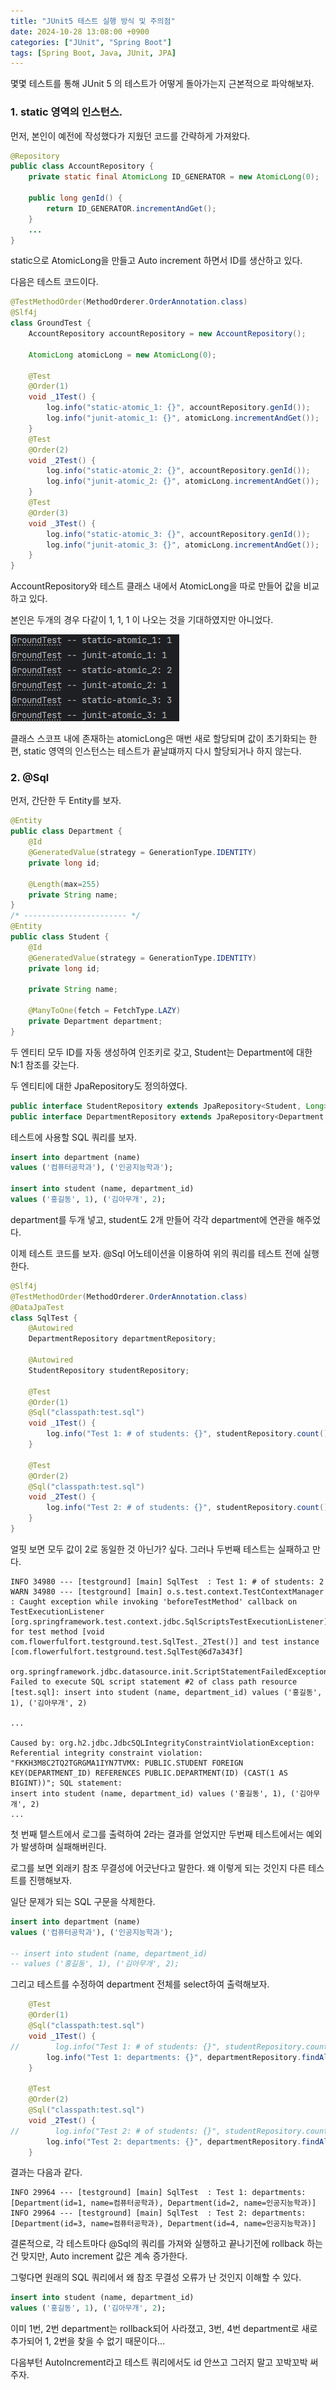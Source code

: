 ```yaml
---
title: "JUnit5 테스트 실행 방식 및 주의점"
date: 2024-10-28 13:08:00 +0900
categories: ["JUnit", "Spring Boot"]
tags: [Spring Boot, Java, JUnit, JPA]
---
```


몇몇 테스트를 통해 JUnit 5 의 테스트가 어떻게 돌아가는지 근본적으로 파악해보자.

### 1. static 영역의 인스턴스.

먼저, 본인이 예전에 작성했다가 지웠던 코드를 간략하게 가져왔다.
```java
@Repository
public class AccountRepository {
    private static final AtomicLong ID_GENERATOR = new AtomicLong(0);

    public long genId() {
        return ID_GENERATOR.incrementAndGet();
    }
    ...
}
```
static으로 AtomicLong을 만들고 Auto increment 하면서 ID를 생산하고 있다.

다음은 테스트 코드이다.

```java
@TestMethodOrder(MethodOrderer.OrderAnnotation.class)
@Slf4j
class GroundTest {
    AccountRepository accountRepository = new AccountRepository();

    AtomicLong atomicLong = new AtomicLong(0);

    @Test
    @Order(1)
    void _1Test() {
        log.info("static-atomic_1: {}", accountRepository.genId());
        log.info("junit-atomic_1: {}", atomicLong.incrementAndGet());
    }
    @Test
    @Order(2)
    void _2Test() {
        log.info("static-atomic_2: {}", accountRepository.genId());
        log.info("junit-atomic_2: {}", atomicLong.incrementAndGet());
    }
    @Test
    @Order(3)
    void _3Test() {
        log.info("static-atomic_3: {}", accountRepository.genId());
        log.info("junit-atomic_3: {}", atomicLong.incrementAndGet());
    }
}
```

AccountRepository와 테스트 클래스 내에서 AtomicLong을 따로 만들어 값을 비교하고 있다.

본인은 두개의 경우 다같이 1, 1, 1 이 나오는 것을 기대하였지만 아니었다.

![test-log1](/assets/images/2024-10-28/test-log.png)

클래스 스코프 내에 존재하는 atomicLong은 매번 새로 할당되며 값이 초기화되는 한편, static 영역의 인스턴스는 테스트가 끝날떄까지 다시 할당되거나 하지 않는다.

### 2. @Sql

먼저, 간단한 두 Entity를 보자.

```java
@Entity
public class Department {
    @Id
    @GeneratedValue(strategy = GenerationType.IDENTITY)
    private long id;

    @Length(max=255)
    private String name;
}
/* ----------------------- */
@Entity
public class Student {
    @Id
    @GeneratedValue(strategy = GenerationType.IDENTITY)
    private long id;

    private String name;

    @ManyToOne(fetch = FetchType.LAZY)
    private Department department;
}
```
두 엔티티 모두 ID를 자동 생성하여 인조키로 갖고, Student는 Department에 대한 N:1 참조를 갖는다.

두 엔티티에 대한 JpaRepository도 정의하였다.

```java
public interface StudentRepository extends JpaRepository<Student, Long> {}
public interface DepartmentRepository extends JpaRepository<Department, Long> {}
```

테스트에 사용할 SQL 쿼리를 보자.

```sql
insert into department (name)
values ('컴퓨터공학과'), ('인공지능학과');

insert into student (name, department_id)
values ('홍길동', 1), ('김아무개', 2);
```
department를 두개 넣고, student도 2개 만들어 각각 department에 연관을 해주었다.

이제 테스트 코드를 보자. @Sql 어노테이션을 이용하여 위의 쿼리를 테스트 전에 실행한다.
```java
@Slf4j
@TestMethodOrder(MethodOrderer.OrderAnnotation.class)
@DataJpaTest
class SqlTest {
    @Autowired
    DepartmentRepository departmentRepository;

    @Autowired
    StudentRepository studentRepository;

    @Test
    @Order(1)
    @Sql("classpath:test.sql")
    void _1Test() {
        log.info("Test 1: # of students: {}", studentRepository.count());
    }

    @Test
    @Order(2)
    @Sql("classpath:test.sql")
    void _2Test() {
        log.info("Test 2: # of students: {}", studentRepository.count());
    }
}
```
얼핏 보면 모두 값이 2로 동일한 것 아닌가? 싶다. 그러나 두번째 테스트는 실패하고 만다.
```log
INFO 34980 --- [testground] [main] SqlTest  : Test 1: # of students: 2
WARN 34980 --- [testground] [main] o.s.test.context.TestContextManager      : Caught exception while invoking 'beforeTestMethod' callback on TestExecutionListener [org.springframework.test.context.jdbc.SqlScriptsTestExecutionListener] for test method [void com.flowerfulfort.testground.test.SqlTest._2Test()] and test instance [com.flowerfulfort.testground.test.SqlTest@6d7a343f]

org.springframework.jdbc.datasource.init.ScriptStatementFailedException: Failed to execute SQL script statement #2 of class path resource [test.sql]: insert into student (name, department_id) values ('홍길동', 1), ('김아무개', 2)

...

Caused by: org.h2.jdbc.JdbcSQLIntegrityConstraintViolationException: Referential integrity constraint violation: "FKKH3M8C2TQ2TGRGMA1IYN7TVMX: PUBLIC.STUDENT FOREIGN KEY(DEPARTMENT_ID) REFERENCES PUBLIC.DEPARTMENT(ID) (CAST(1 AS BIGINT))"; SQL statement:
insert into student (name, department_id) values ('홍길동', 1), ('김아무개', 2)
...
```
첫 번째 텥스트에서 로그를 출력하여 2라는 결과를 얻었지만 두번째 테스트에서는 예외가 발생하며 실패해버린다.

로그를 보면 외래키 참조 무결성에 어긋난다고 말한다. 왜 이렇게 되는 것인지 다른 테스트를 진행해보자.

일단 문제가 되는 SQL 구문을 삭제한다.
```sql
insert into department (name)
values ('컴퓨터공학과'), ('인공지능학과');

-- insert into student (name, department_id)
-- values ('홍길동', 1), ('김아무개', 2);
```
그리고 테스트를 수정하여 department 전체를 select하여 출력해보자.
```java
    @Test
    @Order(1)
    @Sql("classpath:test.sql")
    void _1Test() {
//        log.info("Test 1: # of students: {}", studentRepository.count());
        log.info("Test 1: departments: {}", departmentRepository.findAll().toString());
    }

    @Test
    @Order(2)
    @Sql("classpath:test.sql")
    void _2Test() {
//        log.info("Test 2: # of students: {}", studentRepository.count());
        log.info("Test 2: departments: {}", departmentRepository.findAll().toString());
    }
```
결과는 다음과 같다.

```log
INFO 29964 --- [testground] [main] SqlTest  : Test 1: departments: [Department(id=1, name=컴퓨터공학과), Department(id=2, name=인공지능학과)]
INFO 29964 --- [testground] [main] SqlTest  : Test 2: departments: [Department(id=3, name=컴퓨터공학과), Department(id=4, name=인공지능학과)]
```

결론적으로, 각 테스트마다 @Sql의 쿼리를 가져와 실행하고 끝나기전에 rollback 하는건 맞지만, Auto increment 값은 계속 증가한다.

그렇다면 원래의 SQL 쿼리에서 왜 참조 무결성 오류가 난 것인지 이해할 수 있다.
```sql
insert into student (name, department_id)
values ('홍길동', 1), ('김아무개', 2);
```
이미 1번, 2번 department는 rollback되어 사라졌고, 3번, 4번 department로 새로 추가되어 1, 2번을 찾을 수 없기 때문이다...

다음부턴 AutoIncrement라고 테스트 쿼리에서도 id 안쓰고 그러지 말고 꼬박꼬박 써주자.